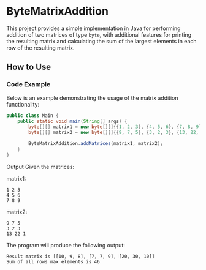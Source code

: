# ByteMatrixAddition

This project provides a simple implementation in Java for performing addition of two matrices of type `byte`, with additional features for printing the resulting matrix and calculating the sum of the largest elements in each row of the resulting matrix.

## How to Use

### Code Example
Below is an example demonstrating the usage of the matrix addition functionality:

```java
public class Main {
    public static void main(String[] args) {
        byte[][] matrix1 = new byte[][]{{1, 2, 3}, {4, 5, 6}, {7, 8, 9}};
        byte[][] matrix2 = new byte[][]{{9, 7, 5}, {3, 2, 3}, {13, 22, 1}};

        ByteMatrixAddition.addMatrices(matrix1, matrix2);
    }
}
```
Output
Given the matrices:

matrix1:

```
1 2 3
4 5 6
7 8 9
```
matrix2:

```
9 7 5
3 2 3
13 22 1
```
The program will produce the following output:


```
Result matrix is [[10, 9, 8], [7, 7, 9], [20, 30, 10]]
Sum of all rows max elements is 46
```